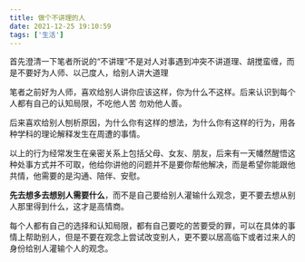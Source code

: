 ```yaml
---
title: 做个不讲理的人
date: 2021-12-25 19:10:59
tags: ['生活']
---
```


首先澄清一下笔者所说的“不讲理”不是对人对事遇到冲突不讲道理、胡搅蛮缠，而是不要好为人师、以己度人，给别人讲大道理

笔者之前好为人师，喜欢给别人讲你应该这样，你为什么不这样。后来认识到每个人都有自己的认知局限，不吃他人苦 勿劝他人善。

后来喜欢给别人刨析原因，为什么你有这样的想法，为什么你有这样的行为，用各种学科的理论解释发生在周遭的事情。

以上的行为经常发生在亲密关系上包括父母、女友、朋友，后来有一天幡然醒悟这种处事方式并不可取，他给你讲他的问题并不是要你帮他解决，而是希望你能跟他共情，他需要的是沟通、陪伴、安慰。

**先去想多去想别人需要什么**，而不是自己要给别人灌输什么观念，更不要去想从别人那里得到什么，这才是高情商。

每个人都有自己的选择和认知局限，都有自己要吃的苦要受的罪，可以在具体的事情上帮助别人，但是不要在观念上尝试改变别人，更不要以居高临下或者过来人的身份给别人灌输个人的观念。
